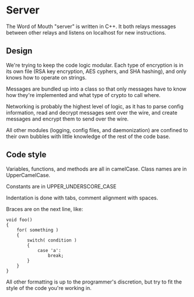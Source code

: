 # Server

The Word of Mouth "server" is written in C++. It both relays messages between other relays and listens on localhost for new instructions.

## Design

We're trying to keep the code logic modular. Each type of encryption is in its own file (RSA key encryption, AES cyphers, and SHA hashing), and only knows how to operate on strings.

Messages are bundled up into a class so that only messages have to know how they're implemented and what type of crypto to call where.

Networking is probably the highest level of logic, as it has to parse config information, read and decrypt messages sent over the wire, and create messages and encrypt them to send over the wire.

All other modules (logging, config files, and daemonization) are confined to their own bubbles with little knowledge of the rest of the code base.

## Code style

Variables, functions, and methods are all in camelCase. Class names are in UpperCamelCase.

Constants are in UPPER_UNDERSCORE_CASE

Indentation is done with tabs, comment alignment with spaces.

Braces are on the next line, like:

    void foo()
    {
        for( something )
        {
            switch( condition )
            {
                case 'a':
                    break;
            }
        }
    }

All other formatting is up to the programmer's discretion, but try to fit the style of the code you're working in.
